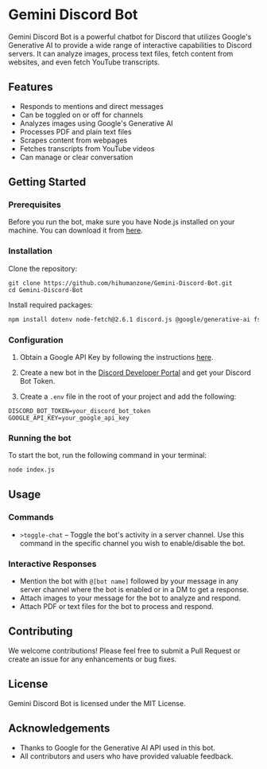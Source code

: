 # Gemini Discord Bot

Gemini Discord Bot is a powerful chatbot for Discord that utilizes Google's Generative AI to provide a wide range of interactive capabilities to Discord servers. It can analyze images, process text files, fetch content from websites, and even fetch YouTube transcripts. 

## Features
- Responds to mentions and direct messages
- Can be toggled on or off for channels
- Analyzes images using Google's Generative AI
- Processes PDF and plain text files
- Scrapes content from webpages
- Fetches transcripts from YouTube videos
- Can manage or clear conversation

## Getting Started

### Prerequisites
Before you run the bot, make sure you have Node.js installed on your machine. You can download it from [here](https://nodejs.org/).

### Installation
Clone the repository:
```
git clone https://github.com/hihumanzone/Gemini-Discord-Bot.git
cd Gemini-Discord-Bot
```

Install required packages:

```bash
npm install dotenv node-fetch@2.6.1 discord.js @google/generative-ai fs pdf-parse cheerio youtube-transcript
```

### Configuration
1. Obtain a Google API Key by following the instructions [here](https://makersuite.google.com/app/apikey).

2. Create a new bot in the [Discord Developer Portal](https://discord.com/developers/applications) and get your Discord Bot Token.

3. Create a `.env` file in the root of your project and add the following:
```
DISCORD_BOT_TOKEN=your_discord_bot_token
GOOGLE_API_KEY=your_google_api_key
```

### Running the bot
To start the bot, run the following command in your terminal:
```bash
node index.js
```

## Usage

### Commands
- `>toggle-chat` – Toggle the bot's activity in a server channel. Use this command in the specific channel you wish to enable/disable the bot.

### Interactive Responses
- Mention the bot with `@[bot name]` followed by your message in any server channel where the bot is enabled or in a DM to get a response.
- Attach images to your message for the bot to analyze and respond.
- Attach PDF or text files for the bot to process and respond.

## Contributing
We welcome contributions! Please feel free to submit a Pull Request or create an issue for any enhancements or bug fixes.

## License
Gemini Discord Bot is licensed under the MIT License.

## Acknowledgements
- Thanks to Google for the Generative AI API used in this bot.
- All contributors and users who have provided valuable feedback.
